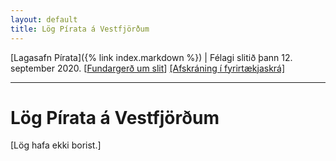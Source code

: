 ```yaml
---
layout: default
title: Lög Pírata á Vestfjörðum
---
```


[Lagasafn Pírata]({% link index.markdown %}) \| Félagi slitið þann 12. september 2020. [[Fundargerð um slit](https://github.com/piratar/Skjalasafn/blob/master/Fundargerdir/Adildarfelog/(slit%20ovirkra%20adildarfelaga)/2020-09-12%20(adalfundir%20ovirkra%20adildarfelaga%20Pirata%20i%20Nordvesturkjordaemi).md)] [[Afskráning í fyrirtækjaskrá]](https://skatturinn.is/fyrirtaekjaskra/leit/kennitala/6711150660)

***

# Lög Pírata á Vestfjörðum

[Lög hafa ekki borist.]